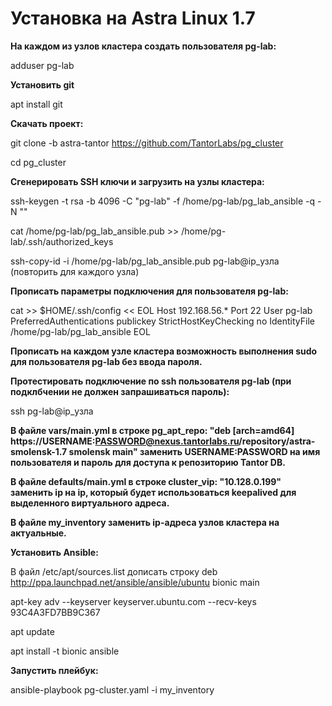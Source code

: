 # Установка на Astra Linux 1.7

**На каждом из узлов кластера создать пользователя pg-lab:**

adduser pg-lab

**Установить git**

apt install git

**Скачать проект:**

git clone -b astra-tantor https://github.com/TantorLabs/pg_cluster

cd pg_cluster


**Сгенерировать SSH ключи и загрузить на узлы кластера:**

ssh-keygen -t rsa -b 4096 -C "pg-lab" -f /home/pg-lab/pg_lab_ansible -q -N ""


cat /home/pg-lab/pg_lab_ansible.pub >> /home/pg-lab/.ssh/authorized_keys


 ssh-copy-id -i /home/pg-lab/pg_lab_ansible.pub pg-lab@ip_узла  (повторить для каждого узла)


**Прописать параметры подключения для пользователя pg-lab:**

cat >> $HOME/.ssh/config << EOL
Host 192.168.56.*
     Port 22
     User pg-lab
     PreferredAuthentications publickey
     StrictHostKeyChecking no
     IdentityFile /home/pg-lab/pg_lab_ansible
EOL


**Прописать на каждом узле кластера возможность выполнения sudo для пользователя pg-lab без ввода пароля.**



**Протестировать подключение по ssh пользователя pg-lab (при подклбчении не должен запрашиваться пароль):**

ssh pg-lab@ip_узла


**В файле vars/main.yml в строке pg_apt_repo: "deb [arch=amd64] https://USERNAME:PASSWORD@nexus.tantorlabs.ru/repository/astra-smolensk-1.7 smolensk main" заменить USERNAME:PASSWORD на имя пользователя и пароль для доступа к репозиторию Tantor DB.**



**В файле defaults/main.yml в строке cluster_vip: "10.128.0.199" заменить ip на ip, который будет использоваться keepalived для выделенного виртуального адреса.**



**В файле my_inventory заменить ip-адреса узлов кластера на актуальные.**



**Установить Ansible:**

В файл /etc/apt/sources.list дописать строку deb http://ppa.launchpad.net/ansible/ansible/ubuntu bionic main

apt-key adv --keyserver keyserver.ubuntu.com --recv-keys 93C4A3FD7BB9C367

apt update

apt install -t bionic ansible



**Запустить плейбук:**

ansible-playbook pg-cluster.yaml -i my_inventory
